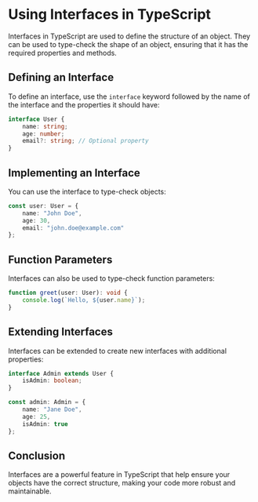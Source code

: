 # Using Interfaces in TypeScript

Interfaces in TypeScript are used to define the structure of an object. They can be used to type-check the shape of an object, ensuring that it has the required properties and methods.

## Defining an Interface

To define an interface, use the `interface` keyword followed by the name of the interface and the properties it should have:

```typescript
interface User {
    name: string;
    age: number;
    email?: string; // Optional property
}
```

## Implementing an Interface

You can use the interface to type-check objects:

```typescript
const user: User = {
    name: "John Doe",
    age: 30,
    email: "john.doe@example.com"
};
```

## Function Parameters

Interfaces can also be used to type-check function parameters:

```typescript
function greet(user: User): void {
    console.log(`Hello, ${user.name}`);
}
```

## Extending Interfaces

Interfaces can be extended to create new interfaces with additional properties:

```typescript
interface Admin extends User {
    isAdmin: boolean;
}

const admin: Admin = {
    name: "Jane Doe",
    age: 25,
    isAdmin: true
};
```

## Conclusion

Interfaces are a powerful feature in TypeScript that help ensure your objects have the correct structure, making your code more robust and maintainable.